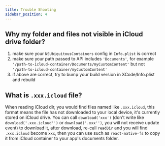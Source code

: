 ```yaml
---
title: Trouble Shooting
sidebar_position: 4
---
```


## Why my folder and files not visible in iCloud drive folder?

1. make sure your `NSUbiquitousContainers` config in `Info.plist` is correct
2. make sure your path passed to API includes `'Documents'`, for example `'/path-to-icloud-container/Documents/myCustomContent'` but not `'/path-to-icloud-container/myCustomContent'`
3. if above are correct, try to bump your build version in XCode/Info.plist and rebuild

## What is `.xxx.icloud` file?
When reading iCloud dir, you would find files named like `.xxx.icloud`, this format means the file has not downloaded to your local device, it's currently stored on iCloud drive. You can call `download('xxx')` (don't write like `download('.xxx.icloud'')` or `download('.xxx'')`, you will not receive update event) to download it, after download, re-call `readDir` and you will find `.xxx.icloud` become `xxx`, then you can use such as `react-native-fs` to copy it from iCloud container to your app's documents folder.
